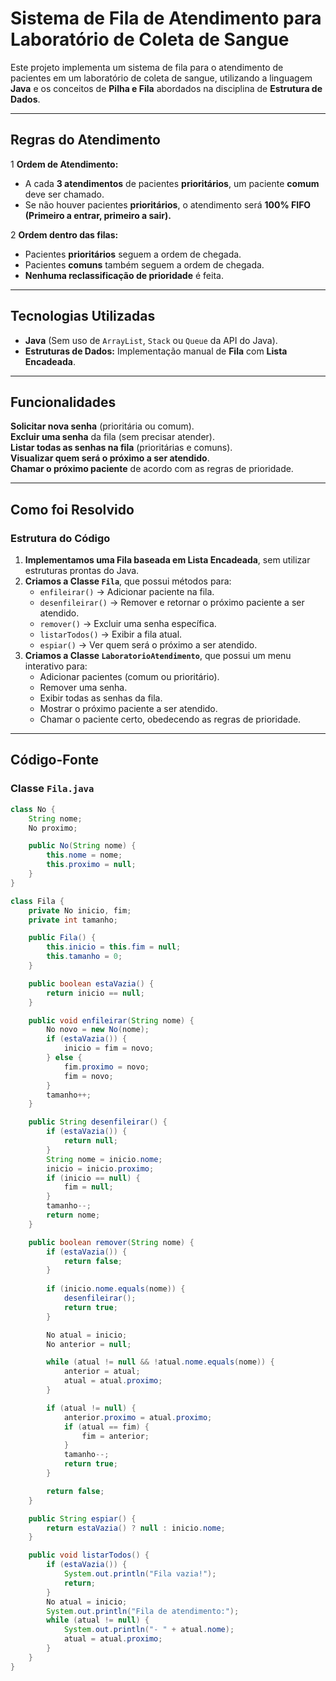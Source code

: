 #  Sistema de Fila de Atendimento para Laboratório de Coleta de Sangue

Este projeto implementa um sistema de fila para o atendimento de pacientes em um laboratório de coleta de sangue, utilizando a linguagem **Java** e os conceitos de **Pilha e Fila** abordados na disciplina de **Estrutura de Dados**.

---

##  **Regras do Atendimento**
1️ **Ordem de Atendimento:**
   - A cada **3 atendimentos** de pacientes **prioritários**, um paciente **comum** deve ser chamado.  
   - Se não houver pacientes **prioritários**, o atendimento será **100% FIFO (Primeiro a entrar, primeiro a sair).**  
   
2️ **Ordem dentro das filas:**
   - Pacientes **prioritários** seguem a ordem de chegada.  
   - Pacientes **comuns** também seguem a ordem de chegada.  
   - **Nenhuma reclassificação de prioridade** é feita.

---

##  **Tecnologias Utilizadas**
- **Java** (Sem uso de `ArrayList`, `Stack` ou `Queue` da API do Java).
- **Estruturas de Dados:** Implementação manual de **Fila** com **Lista Encadeada**.

---

##  **Funcionalidades**
 **Solicitar nova senha** (prioritária ou comum).  
 **Excluir uma senha** da fila (sem precisar atender).  
 **Listar todas as senhas na fila** (prioritárias e comuns).  
 **Visualizar quem será o próximo a ser atendido**.  
 **Chamar o próximo paciente** de acordo com as regras de prioridade.  

---

##  **Como foi Resolvido**
###  **Estrutura do Código**
1. **Implementamos uma Fila baseada em Lista Encadeada**, sem utilizar estruturas prontas do Java.  
2. **Criamos a Classe `Fila`**, que possui métodos para:
   - `enfileirar()` → Adicionar paciente na fila.
   - `desenfileirar()` → Remover e retornar o próximo paciente a ser atendido.
   - `remover()` → Excluir uma senha específica.
   - `listarTodos()` → Exibir a fila atual.
   - `espiar()` → Ver quem será o próximo a ser atendido.
3. **Criamos a Classe `LaboratorioAtendimento`**, que possui um menu interativo para:
   - Adicionar pacientes (comum ou prioritário).
   - Remover uma senha.
   - Exibir todas as senhas da fila.
   - Mostrar o próximo paciente a ser atendido.
   - Chamar o paciente certo, obedecendo as regras de prioridade.

---

##  **Código-Fonte**
###  **Classe `Fila.java`**
```java
class No {
    String nome;
    No proximo;

    public No(String nome) {
        this.nome = nome;
        this.proximo = null;
    }
}

class Fila {
    private No inicio, fim;
    private int tamanho;

    public Fila() {
        this.inicio = this.fim = null;
        this.tamanho = 0;
    }

    public boolean estaVazia() {
        return inicio == null;
    }

    public void enfileirar(String nome) {
        No novo = new No(nome);
        if (estaVazia()) {
            inicio = fim = novo;
        } else {
            fim.proximo = novo;
            fim = novo;
        }
        tamanho++;
    }

    public String desenfileirar() {
        if (estaVazia()) {
            return null;
        }
        String nome = inicio.nome;
        inicio = inicio.proximo;
        if (inicio == null) {
            fim = null;
        }
        tamanho--;
        return nome;
    }

    public boolean remover(String nome) {
        if (estaVazia()) {
            return false;
        }
        
        if (inicio.nome.equals(nome)) {
            desenfileirar();
            return true;
        }

        No atual = inicio;
        No anterior = null;

        while (atual != null && !atual.nome.equals(nome)) {
            anterior = atual;
            atual = atual.proximo;
        }

        if (atual != null) {
            anterior.proximo = atual.proximo;
            if (atual == fim) {
                fim = anterior;
            }
            tamanho--;
            return true;
        }

        return false;
    }

    public String espiar() {
        return estaVazia() ? null : inicio.nome;
    }

    public void listarTodos() {
        if (estaVazia()) {
            System.out.println("Fila vazia!");
            return;
        }
        No atual = inicio;
        System.out.println("Fila de atendimento:");
        while (atual != null) {
            System.out.println("- " + atual.nome);
            atual = atual.proximo;
        }
    }
}
